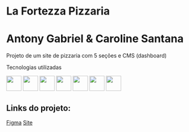 # La Fortezza Pizzaria

<h1> Antony Gabriel & Caroline Santana </h1>

<p> Projeto de um site de pizzaria com 5 seções e CMS (dashboard) </p>


<p> Tecnologias utilizadas </p>
<img height="40em" src= "https://upload.wikimedia.org/wikipedia/commons/3/33/Figma-logo.svg">
<img height="40em" src= "https://upload.wikimedia.org/wikipedia/commons/thumb/9/9a/Visual_Studio_Code_1.35_icon.svg/1200px-Visual_Studio_Code_1.35_icon.svg.png">
<img height="40em" src= "https://www.alura.com.br/artigos/assets/html-css-js/imagem-1.png">
<img height="40em" src= "https://pbs.twimg.com/profile_images/621577553376100352/lvR3kClO_400x400.png">
<img height="40em" src= "https://res.cloudinary.com/postman/image/upload/t_team_logo/v1629869194/team/2893aede23f01bfcbd2319326bc96a6ed0524eba759745ed6d73405a3a8b67a8">
<img height="40em" src= "https://www.freecodecamp.org/news/content/images/2022/07/git-github.png">
<img height="40em" src= "[https://www.freecodecamp.org/news/content/images/2022/07/git-github.png](https://www.freecodecamp.org/news/content/images/2022/07/git-github.png)">

<h2> Links do projeto: </h2>

<a href="https://www.figma.com/file/LxV0XLVbkVOwInMDlX0t1x/Pizzaria?node-id=0%3A1&t=p8KDrmDxsLfXe3E1-0"> Figma</a>
<a href="#"> Site</a>
